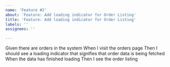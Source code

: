 ```yaml
---
name: 'Feature #2'
about: 'Feature: Add loading indicator for Order Listing'
title: 'Feature: Add loading indicator for Order Listing'
labels: ''
assignees: ''

---
```


Given there are orders in the system
When I visit the orders page
Then I should see a loading indicator that signifies that order data is being fetched
When the data has finished loading
Then I see the order listing
